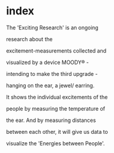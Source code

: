 # index
The 'Exciting Research' is an ongoing

research about the

excitement-measurements collected and

visualized by a device MOODY® -

intending to make the third upgrade -

hanging on the ear, a jewel/ earring.

It shows the individual excitements of the

people by measuring the temperature of

the ear. And by measuring distances

between each other, it will give us data to

visualize the 'Energies between People'.